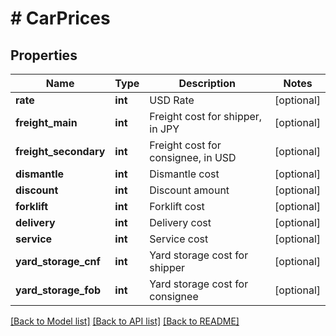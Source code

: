 # # CarPrices

## Properties

Name | Type | Description | Notes
------------ | ------------- | ------------- | -------------
**rate** | **int** | USD Rate | [optional]
**freight_main** | **int** | Freight cost for shipper, in JPY | [optional]
**freight_secondary** | **int** | Freight cost for consignee, in USD | [optional]
**dismantle** | **int** | Dismantle cost | [optional]
**discount** | **int** | Discount amount | [optional]
**forklift** | **int** | Forklift cost | [optional]
**delivery** | **int** | Delivery cost | [optional]
**service** | **int** | Service cost | [optional]
**yard_storage_cnf** | **int** | Yard storage cost for shipper | [optional]
**yard_storage_fob** | **int** | Yard storage cost for consignee | [optional]

[[Back to Model list]](../../README.md#models) [[Back to API list]](../../README.md#endpoints) [[Back to README]](../../README.md)
